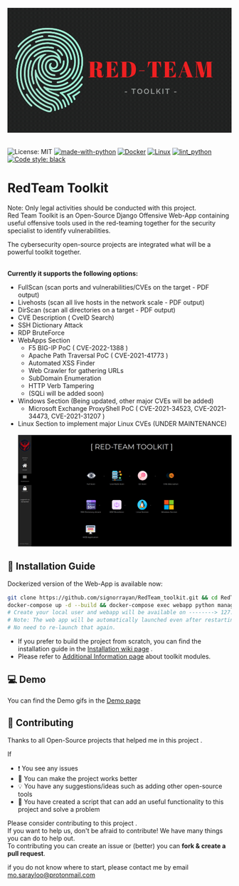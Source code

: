 ![Logo](Demo/RedTeam_logo3.gif)

\
![License: MIT](https://img.shields.io/badge/License-MIT-blue.svg)
[![made-with-python](https://img.shields.io/badge/Made%20with-Python-1f425f.svg)](https://www.python.org/)
[![Docker](https://badgen.net/badge/icon/docker?icon=docker&label)](https://https://docker.com/)
[![Linux](https://svgshare.com/i/Zhy.svg)](https://svgshare.com/i/Zhy.svg)
[![lint_python](https://github.com/signorrayan/RedTeam_toolkit/actions/workflows/lint_python.yml/badge.svg?branch=master)](https://github.com/signorrayan/RedTeam_toolkit/actions/workflows/lint_python.yml)
[![Code style: black](https://img.shields.io/badge/code%20style-black-000000.svg)](https://github.com/psf/black)


# RedTeam Toolkit
Note: Only legal activities should be conducted with this project.\
Red Team Toolkit is an Open-Source Django Offensive Web-App containing useful offensive tools used in the red-teaming together for the security specialist to identify vulnerabilities.

The cybersecurity open-source projects are integrated what will be a powerful toolkit together.

\
**Currently it supports the following options:**
- FullScan (scan ports and vulnerabilities/CVEs on the target - PDF output)
- Livehosts (scan all live hosts in the network scale - PDF output)
- DirScan (scan all directories on a target - PDF output)
- CVE Description ( CveID Search)
- SSH Dictionary Attack
- RDP BruteForce
- WebApps Section
  - F5 BIG-IP PoC ( CVE-2022-1388 )
  - Apache Path Traversal PoC ( CVE-2021-41773 )
  - Automated XSS Finder
  - Web Crawler for gathering URLs
  - SubDomain Enumeration
  - HTTP Verb Tampering
  - (SQLi will be added soon)
- Windows Section (Being updated, other major CVEs will be added)
  - Microsoft Exchange ProxyShell PoC ( CVE-2021-34523, CVE-2021-34473, CVE-2021-31207 )
- Linux Section to implement major Linux CVEs (UNDER MAINTENANCE)\
\
![Demo](Demo/dashboard.png)


## :blue_book: Installation Guide
Dockerized version of the Web-App is available now:
```bash
git clone https://github.com/signorrayan/RedTeam_toolkit.git && cd RedTeam_toolkit
docker-compose up -d --build && docker-compose exec webapp python manage.py createsuperuser
# Create your local user and webapp will be available on --------> 127.0.0.1:4334
# Note: The web app will be automatically launched even after restarting your machine.
# No need to re-launch that again. 
```
- If you prefer to build the project from scratch, you can find the installation guide in the [Installation wiki page](https://github.com/signorrayan/RedTeam_toolkit/wiki/Installation-Guide)
.
- Please refer to [Additional Information page](https://github.com/signorrayan/RedTeam_toolkit/wiki/Additional-Information) about toolkit modules.

## :computer: Demo
You can find the Demo gifs in the [Demo page](https://github.com/signorrayan/RedTeam_toolkit/wiki/Demo)


## :trident: Contributing
Thanks to all Open-Source projects that helped me in this project .

If 
- :exclamation: You see any issues 
- :dizzy: You can make the project works better
- :bulb: You have any suggestions/ideas such as adding other open-source tools
- :star2: You have created a script that can add an useful functionality to this project and solve a problem



Please consider contributing to this project .\
If you want to help us, don't be afraid to contribute! We have many things you can do to help out.\
To contributing you can create an issue or (better) you can **fork & create a pull request**.

if you do not know where to start, please contact me by email mo.sarayloo@protonmail.com

  
